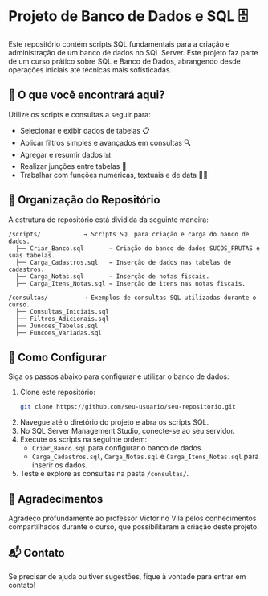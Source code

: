 # Projeto de Banco de Dados e SQL 🗄️

Este repositório contém scripts SQL fundamentais para a criação e administração de um banco de dados no SQL Server. Este projeto faz parte de um curso prático sobre SQL e Banco de Dados, abrangendo desde operações iniciais até técnicas mais sofisticadas.

## 📌 O que você encontrará aqui?

Utilize os scripts e consultas a seguir para:

- Selecionar e exibir dados de tabelas 📋
- Aplicar filtros simples e avançados em consultas 🔍
- Agregar e resumir dados 📊
- Realizar junções entre tabelas 🔗
- Trabalhar com funções numéricas, textuais e de data 📅🧮

## 📂 Organização do Repositório

A estrutura do repositório está dividida da seguinte maneira:

```
/scripts/            → Scripts SQL para criação e carga do banco de dados.
  ├── Criar_Banco.sql       → Criação do banco de dados SUCOS_FRUTAS e suas tabelas.
  ├── Carga_Cadastros.sql   → Inserção de dados nas tabelas de cadastros.
  ├── Carga_Notas.sql       → Inserção de notas fiscais.
  ├── Carga_Itens_Notas.sql → Inserção de itens nas notas fiscais.

/consultas/          → Exemplos de consultas SQL utilizadas durante o curso.
  ├── Consultas_Iniciais.sql
  ├── Filtros_Adicionais.sql
  ├── Juncoes_Tabelas.sql
  ├── Funcoes_Variadas.sql
```

## 🚀 Como Configurar

Siga os passos abaixo para configurar e utilizar o banco de dados:

1. Clone este repositório:
   ```bash
   git clone https://github.com/seu-usuario/seu-repositorio.git
   ```
2. Navegue até o diretório do projeto e abra os scripts SQL.
3. No SQL Server Management Studio, conecte-se ao seu servidor.
4. Execute os scripts na seguinte ordem:
   - `Criar_Banco.sql` para configurar o banco de dados.
   - `Carga_Cadastros.sql`, `Carga_Notas.sql` e `Carga_Itens_Notas.sql` para inserir os dados.
5. Teste e explore as consultas na pasta `/consultas/`.

## 🙏 Agradecimentos

Agradeço profundamente ao professor Victorino Vila pelos conhecimentos compartilhados durante o curso, que possibilitaram a criação deste projeto.

## 📬 Contato

Se precisar de ajuda ou tiver sugestões, fique à vontade para entrar em contato!
